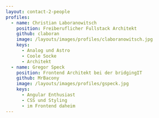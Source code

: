 ```yaml
---
layout: contact-2-people
profiles:
  - name: Christian Laboranowitsch
    position: Freiberuflicher Fullstack Architekt
    github: claboran
    image: /layouts/images/profiles/claboranowitsch.jpg
    keys:
      - Analog und Astro
      - Coole Socke
      - Architekt
  - name: Gregor Speck
    position: Frontend Architekt bei der bridgingIT
    github: MrBacony
    image: /layouts/images/profiles/gspeck.jpg
    keys:
      - Angular Enthusiast
      - CSS und Styling
      - im Frontend daheim
---
```

